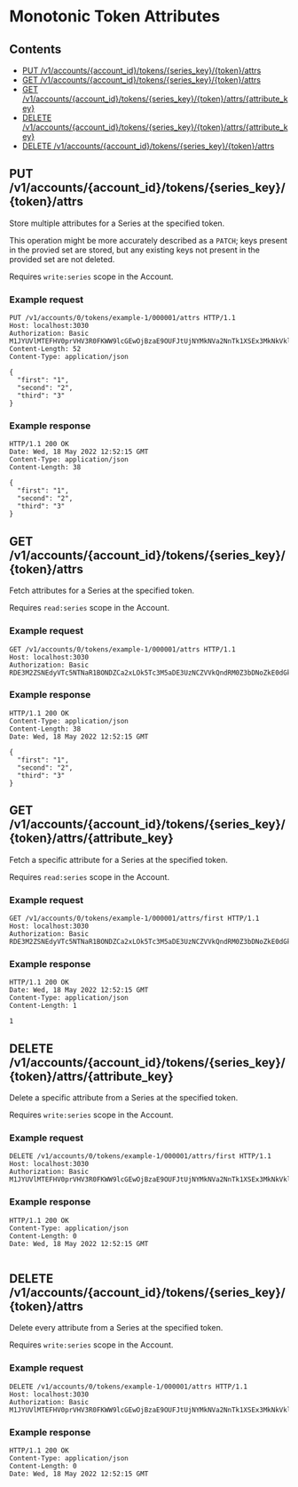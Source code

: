 # Monotonic Token Attributes

## Contents

* [PUT /v1/accounts/{account_id}/tokens/{series_key}/{token}/attrs](#put-v1accountsaccount_idtokensseries_keytokenattrs)
* [GET /v1/accounts/{account_id}/tokens/{series_key}/{token}/attrs](#get-v1accountsaccount_idtokensseries_keytokenattrs)
* [GET /v1/accounts/{account_id}/tokens/{series_key}/{token}/attrs/{attribute_key}](#get-v1accountsaccount_idtokensseries_keytokenattrsattribute_key)
* [DELETE /v1/accounts/{account_id}/tokens/{series_key}/{token}/attrs/{attribute_key}](#delete-v1accountsaccount_idtokensseries_keytokenattrsattribute_key)
* [DELETE /v1/accounts/{account_id}/tokens/{series_key}/{token}/attrs](#delete-v1accountsaccount_idtokensseries_keytokenattrs)

## PUT /v1/accounts/{account_id}/tokens/{series_key}/{token}/attrs

Store multiple attributes for a Series at the specified token.

This operation might be more accurately described as a `PATCH`; keys present
in the provied set are stored, but any existing keys not present in the
provided set are not deleted.

Requires `write:series` scope in the Account.

### Example request

```http
PUT /v1/accounts/0/tokens/example-1/000001/attrs HTTP/1.1
Host: localhost:3030
Authorization: Basic M1JYUVlMTEFHV0prVHV3R0FKWW9lcGEwOjBzaE9OUFJtUjNYMkNVa2NnTk1XSEx3MkNkVklHRUZVTG42NHgxVlZxWFZNbmVtSVl5RzNhODQwWTlMUTR2UnU3elRlUU13MmRzSzJETmJWdHdVRGRydlVLUGV3RUNEQ0dTejRET0NQTmcxNm1UdU9EVnJWNllEcDc0NU9jZGJP
Content-Length: 52
Content-Type: application/json

{
  "first": "1",
  "second": "2",
  "third": "3"
}
```

### Example response

```http
HTTP/1.1 200 OK
Date: Wed, 18 May 2022 12:52:15 GMT
Content-Type: application/json
Content-Length: 38

{
  "first": "1",
  "second": "2",
  "third": "3"
}
```


## GET /v1/accounts/{account_id}/tokens/{series_key}/{token}/attrs

Fetch attributes for a Series at the specified token.

Requires `read:series` scope in the Account.

### Example request

```http
GET /v1/accounts/0/tokens/example-1/000001/attrs HTTP/1.1
Host: localhost:3030
Authorization: Basic RDE3M2ZSNEdyVTc5NTNaR1BONDZCa2xLOk5Tc3M5aDE3UzNCZVVkQndRM0Z3bDNoZkE0dGkwaGh1RkJ3ZWVBQzh1VW5yODB5ZzZCemNSTUM1T1piQzV1OXZhTzRBR3RCT3JNdFU3TkJmZGl6SFNKZm1KcVlucE84c1ZxRUx3UlNMbjgwMGF0MzY1YU1mek9UcGViMGlFbnpP

```

### Example response

```http
HTTP/1.1 200 OK
Content-Type: application/json
Content-Length: 38
Date: Wed, 18 May 2022 12:52:15 GMT

{
  "first": "1",
  "second": "2",
  "third": "3"
}
```


## GET /v1/accounts/{account_id}/tokens/{series_key}/{token}/attrs/{attribute_key}

Fetch a specific attribute for a Series at the specified token.

Requires `read:series` scope in the Account.

### Example request

```http
GET /v1/accounts/0/tokens/example-1/000001/attrs/first HTTP/1.1
Host: localhost:3030
Authorization: Basic RDE3M2ZSNEdyVTc5NTNaR1BONDZCa2xLOk5Tc3M5aDE3UzNCZVVkQndRM0Z3bDNoZkE0dGkwaGh1RkJ3ZWVBQzh1VW5yODB5ZzZCemNSTUM1T1piQzV1OXZhTzRBR3RCT3JNdFU3TkJmZGl6SFNKZm1KcVlucE84c1ZxRUx3UlNMbjgwMGF0MzY1YU1mek9UcGViMGlFbnpP

```

### Example response

```http
HTTP/1.1 200 OK
Date: Wed, 18 May 2022 12:52:15 GMT
Content-Type: application/json
Content-Length: 1

1
```


## DELETE /v1/accounts/{account_id}/tokens/{series_key}/{token}/attrs/{attribute_key}

Delete a specific attribute from a Series at the specified token.

Requires `write:series` scope in the Account.

### Example request

```http
DELETE /v1/accounts/0/tokens/example-1/000001/attrs/first HTTP/1.1
Host: localhost:3030
Authorization: Basic M1JYUVlMTEFHV0prVHV3R0FKWW9lcGEwOjBzaE9OUFJtUjNYMkNVa2NnTk1XSEx3MkNkVklHRUZVTG42NHgxVlZxWFZNbmVtSVl5RzNhODQwWTlMUTR2UnU3elRlUU13MmRzSzJETmJWdHdVRGRydlVLUGV3RUNEQ0dTejRET0NQTmcxNm1UdU9EVnJWNllEcDc0NU9jZGJP

```

### Example response

```http
HTTP/1.1 200 OK
Content-Type: application/json
Content-Length: 0
Date: Wed, 18 May 2022 12:52:15 GMT


```


## DELETE /v1/accounts/{account_id}/tokens/{series_key}/{token}/attrs

Delete every attribute from a Series at the specified token.

Requires `write:series` scope in the Account.

### Example request

```http
DELETE /v1/accounts/0/tokens/example-1/000001/attrs HTTP/1.1
Host: localhost:3030
Authorization: Basic M1JYUVlMTEFHV0prVHV3R0FKWW9lcGEwOjBzaE9OUFJtUjNYMkNVa2NnTk1XSEx3MkNkVklHRUZVTG42NHgxVlZxWFZNbmVtSVl5RzNhODQwWTlMUTR2UnU3elRlUU13MmRzSzJETmJWdHdVRGRydlVLUGV3RUNEQ0dTejRET0NQTmcxNm1UdU9EVnJWNllEcDc0NU9jZGJP

```

### Example response

```http
HTTP/1.1 200 OK
Content-Type: application/json
Content-Length: 0
Date: Wed, 18 May 2022 12:52:15 GMT


```


